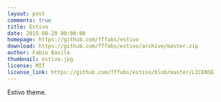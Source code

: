 ```yaml
---
layout: post
comments: true
title: Estivo
date: 2015-08-20 00:00:00
homepage: https://github.com/fffabs/estivo
download: https://github.com/fffabs/estivo/archive/master.zip
author: Fabio Basile
thumbnail: estivo.jpg
license: MIT
license_link: https://github.com/fffabs/estivo/blob/master/LICENSE
---
```


Estivo theme.
